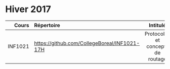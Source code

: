 # Hiver 2017

| Cours      | Répertoire                                       | Intitulé                                  |  Commentaires    |
|-----------:|:-------------------------------------------------|:-----------------------------------------:|------------------|  
| INF1021    | https://github.com/CollegeBoreal/INF1021-17H     | Protocoles et concepts de routage         |                  |




